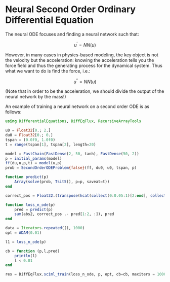 # Neural Second Order Ordinary Differential Equation

The neural ODE focuses and finding a neural network such that:

```math
u^\prime = NN(u)
```

However, in many cases in physics-based modeling, the key object is not the
velocity but the acceleration: knowing the acceleration tells you the force
field and thus the generating process for the dynamical system. Thus what we want
to do is find the force, i.e.:

```math
u^{\prime\prime} = NN(u)
```

(Note that in order to be the acceleration, we should divide the output of the
neural network by the mass!)

An example of training a neural network on a second order ODE is as follows:

```julia
using DifferentialEquations, DiffEqFlux, RecursiveArrayTools

u0 = Float32[0.; 2.]
du0 = Float32[0.; 0.]
tspan = (0.0f0, 1.0f0)
t = range(tspan[1], tspan[2], length=20)

model = FastChain(FastDense(2, 50, tanh), FastDense(50, 2))
p = initial_params(model)
ff(du,u,p,t) = model(u,p)
prob = SecondOrderODEProblem{false}(ff, du0, u0, tspan, p)

function predict(p)
    Array(solve(prob, Tsit5(), p=p, saveat=t))
end

correct_pos = Float32.(transpose(hcat(collect(0:0.05:1)[2:end], collect(2:-0.05:1)[2:end])))

function loss_n_ode(p)
    pred = predict(p)
    sum(abs2, correct_pos .- pred[1:2, :]), pred
end

data = Iterators.repeated((), 1000)
opt = ADAM(0.01)

l1 = loss_n_ode(p)

cb = function (p,l,pred)
    println(l)
    l < 0.01
end

res = DiffEqFlux.sciml_train(loss_n_ode, p, opt, cb=cb, maxiters = 1000)
```
